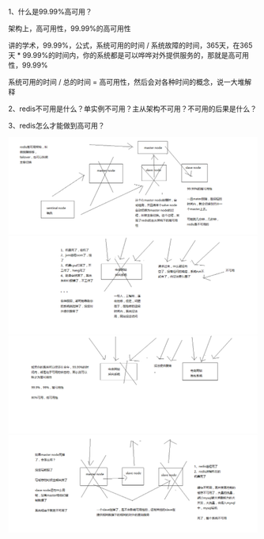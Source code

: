 1、什么是99.99%高可用？

架构上，高可用性，99.99%的高可用性

讲的学术，99.99%，公式，系统可用的时间 / 系统故障的时间，365天，在365天 * 99.99%的时间内，你的系统都是可以哗哗对外提供服务的，那就是高可用性，99.99%

系统可用的时间 / 总的时间 = 高可用性，然后会对各种时间的概念，说一大堆解释

2、redis不可用是什么？单实例不可用？主从架构不可用？不可用的后果是什么？

3、redis怎么才能做到高可用？



![redis基于哨兵的高可用性](images/redis基于哨兵的高可用性.png)![系统处于不可用是什么意思](images/系统处于不可用是什么意思.png)![什么是99.99%高可用性](images/什么是99.99%高可用性.png)![redis的不可用](images/redis的不可用.png)